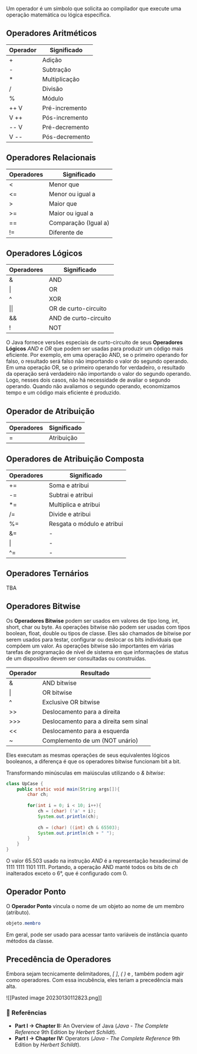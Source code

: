 Um operador é um símbolo que solicita ao compilador que execute uma operação matemática ou lógica específica.

## Operadores Aritméticos

| Operador | Significado |
|---|---|
| + | Adição |
| - | Subtração |
| * | Multiplicação |
| / | Divisão |
| % | Módulo |
| ++ V | Pré-incremento |
| V ++ | Pós-incremento |
| -- V | Pré-decremento |
| V -- | Pós-decremento |

## Operadores Relacionais

| Operadores | Significado |
|---|---|
| < | Menor que |
| <= | Menor ou igual a |
| > | Maior que |
| >= | Maior ou igual a |
| == | Comparação (Igual a) |
| != | Diferente de |

## Operadores Lógicos

| Operadores | Significado |
|---|---|
| & | AND |
| \| | OR |
| ^ | XOR |
| \|\| | OR de curto-circuito |
| && | AND de curto-circuito |
| ! | NOT |

O Java fornece versões especiais de curto-circuito de seus **Operadores Lógicos** *AND* e *OR* que podem ser usadas para produzir um código mais eficiente. Por exemplo, em uma operação AND, se o primeiro operando for falso, o resultado será falso não importando o valor do segundo operando. Em uma operação OR, se o primeiro operando for verdadeiro, o resultado da operação será verdadeiro não importando o valor do segundo operando. Logo, nesses dois casos, não há necessidade de avaliar o segundo operando. Quando não avaliamos o segundo operando, economizamos tempo e um código mais eficiente é produzido.

## Operador de Atribuição

| Operadores | Significado |
|---|---|
| = | Atribuição |

## Operadores de Atribuição Composta

| Operadores | Significado |
| --- | --- |
| += | Soma e atribui |
| -= | Subtrai e atribui |
| \*= | Multiplica e atribui |
| /= | Divide e atribui |
| %= | Resgata o módulo e atribui |
| &= | - |
| \| | - |
| ^= | - |

## Operadores Ternários

TBA

## Operadores Bitwise

Os **Operadores Bitwise** podem ser usados em valores de tipo long, int, short, char ou byte. As operações bitwise não podem ser usadas com tipos boolean, float, double ou tipos de classe. Eles são chamados de bitwise por serem usados para testar, configurar ou deslocar os bits individuais que compõem um valor. As operações bitwise são importantes em várias tarefas de programação de nível de sistema em que informações de status de um dispositivo devem ser consultadas ou construídas.

| Operador | Resultado |
| --- | --- |
| & | AND bitwise |
| \| | OR bitwise |
| ^ | Exclusive OR bitwise |
| >> | Deslocamento para a direita |
| >>> | Deslocamento para a direita sem sinal |
| << | Deslocamento para a esquerda |
| ~ | Complemento de um (NOT unário) |

Eles executam as mesmas operações de seus equivalentes lógicos booleanos, a diferença é que os operadores bitwise funcionam bit a bit.

Transformando minúsculas em maiúsculas utilizando o *& bitwise*:
```java
class UpCase {
	public static void main(String args[]){
		char ch;
		
		for(int i = 0; i < 10; i++){
			ch = (char) ('a' + i);
			System.out.println(ch);
			
			ch = (char) ((int) ch & 65503);
			System.out.println(ch + " ");
		}
	}
}
```

O valor 65.503 usado na instrução *AND* é a representação hexadecimal de 1111 1111 1101 1111. Portando, a operação AND manté todos os bits de *ch* inalterados exceto o 6°, que é configurado com 0.

## Operador Ponto

O **Operador Ponto** vincula o nome de um objeto ao nome de um membro (atributo).

```java
objeto.membro
```

Em geral, pode ser usado para acessar tanto variáveis de instância quanto métodos da classe.

## Precedência de Operadores

Embora sejam tecnicamente delimitadores, *[ ]*, *( )* e *,* também podem agir como operadores. Com essa incubência, eles teriam a precedência mais alta.

![[Pasted image 20230130112823.png]]

### 🔗 Referências

-  **Part I → Chapter II:** An Overview of Java (*Java - The Complete Reference* 9th Edition by *Herbert Schildt*).
-  **Part I → Chapter IV:** Operators (*Java - The Complete Reference* 9th Edition by *Herbert Schildt*).

